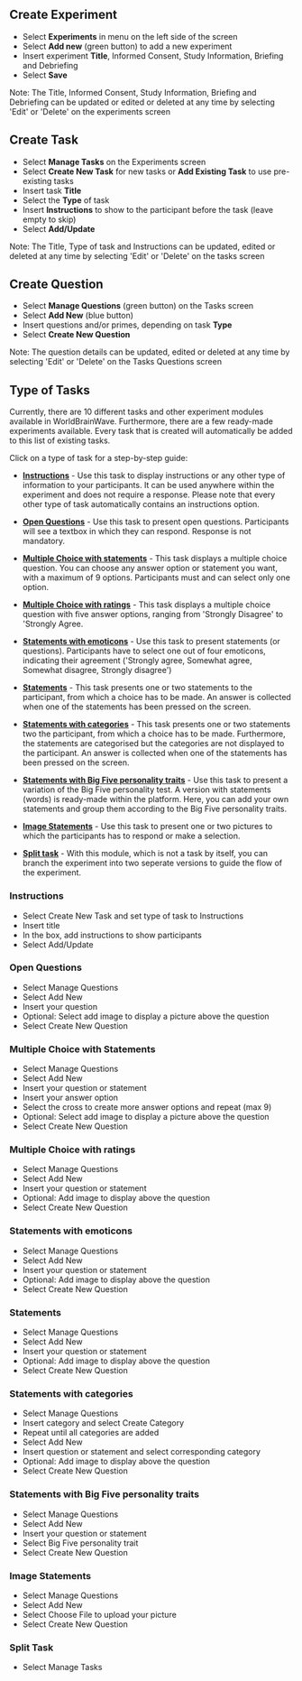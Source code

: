 ## Create Experiment

- Select **Experiments** in menu on the left side of the screen
- Select **Add new** (green button) to add a new experiment
- Insert experiment **Title**, Informed Consent, Study Information, Briefing and Debriefing
- Select **Save**

Note: The Title, Informed Consent, Study Information, Briefing and Debriefing can be updated or edited or deleted at any time by selecting 'Edit' or 'Delete' on the experiments screen

## Create Task

- Select **Manage Tasks** on the Experiments screen
- Select **Create New Task** for new tasks or **Add Existing Task** to use pre-existing tasks
- Insert task **Title**
- Select the **Type** of task
- Insert **Instructions** to show to the participant before the task (leave empty to skip)
- Select **Add/Update**

Note: The Title, Type of task and Instructions can be updated, edited or deleted at any time by selecting 'Edit' or 'Delete' on the tasks screen

## Create Question

- Select **Manage Questions** (green button) on the Tasks screen
- Select **Add New** (blue button)
- Insert questions and/or primes, depending on task **Type**
- Select **Create New Question**

Note: The question details can be updated, edited or deleted at any time by selecting 'Edit' or 'Delete' on the Tasks Questions screen

## Type of Tasks

Currently, there are 10 different tasks and other experiment modules available in WorldBrainWave. Furthermore, there are a few ready-made experiments available. Every task that is created will automatically be added to this list of existing tasks.

Click on a type of task for a step-by-step guide:

- [**Instructions**](#instructions) - Use this task to display instructions or any other type of information to your participants. It can be used anywhere within the experiment and does not require a response. Please note that every other type of task automatically contains an instructions option.

- [**Open Questions**](#open-questions) - Use this task to present open questions. Participants will see a textbox in which they can respond. Response is not mandatory.

- [**Multiple Choice with statements**](#multiple-choice-with-statements) - This task displays a multiple choice question. You can choose any answer option or statement you want, with a maximum of 9 options. Participants must and can select only one option.

- [**Multiple Choice with ratings**](#multiple-choice-with-ratings) - This task displays a multiple choice question with five answer options, ranging from 'Strongly Disagree' to 'Strongly Agree.

- [**Statements with emoticons**](#statements-with-emoticons) - Use this task to present statements (or questions). Participants have to select one out of four emoticons, indicating their agreement ('Strongly agree, Somewhat agree, Somewhat disagree, Strongly disagree')

- [**Statements**](#statements) - This task presents one or two statements to the participant, from which a choice has to be made. An answer is collected when one of the statements has been pressed on the screen.

- [**Statements with categories**](#statements-with-categories) - This task presents one or two statements two the participant, from which a choice has to be made. Furthermore, the statements are categorised but the categories are not displayed to the participant. An answer is collected when one of the statements has been pressed on the screen.

- [**Statements with Big Five personality traits**](#statements-with-big-five-personality-traits) - Use this task to present a variation of the Big Five personality test. A version with statements (words) is ready-made within the platform. Here, you can add your own statements and group them according to the Big Five personality traits.

- [**Image Statements**](#image-statements) - Use this task to present one or two pictures to which the participants has to respond or make a selection.

- [**Split task**](#split-task) - With this module, which is not a task by itself, you can branch the experiment into two seperate versions to guide the flow of the experiment.


### Instructions

- Select Create New Task and set type of task to Instructions
- Insert title
- In the box, add instructions to show participants
- Select Add/Update

### Open Questions

- Select Manage Questions
- Select Add New
- Insert your question
- Optional: Select add image to display a picture above the question
- Select Create New Question

### Multiple Choice with Statements

- Select Manage Questions
- Select Add New
- Insert your question or statement
- Insert your answer option
- Select the cross to create more answer options and repeat (max 9)
- Optional: Select add image to display a picture above the question
- Select Create New Question

### Multiple Choice with ratings

- Select Manage Questions
- Select Add New
- Insert your question or statement
- Optional: Add image to display above the question
- Select Create New Question

### Statements with emoticons

- Select Manage Questions
- Select Add New
- Insert your question or statement
- Optional: Add image to display above the question
- Select Create New Question

### Statements

- Select Manage Questions
- Select Add New
- Insert your question or statement
- Optional: Add image to display above the question
- Select Create New Question

### Statements with categories

- Select Manage Questions
- Insert category and select Create Category
- Repeat until all categories are added
- Select Add New
- Insert question or statement and select corresponding category
- Optional: Add image to display above the question
- Select Create New Question

### Statements with Big Five personality traits

- Select Manage Questions
- Select Add New
- Insert your question or statement
- Select Big Five personality trait
- Select Create New Question

### Image Statements

- Select Manage Questions
- Select Add New
- Select Choose File to upload your picture
- Select Create New Question

### Split Task

- Select Manage Tasks
